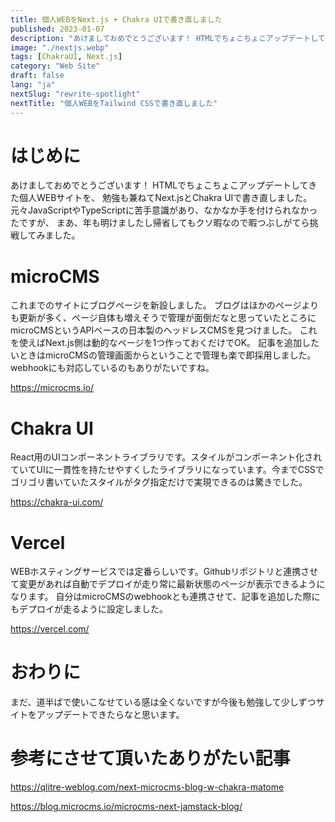 ```yaml
---
title: 個人WEBをNext.js + Chakra UIで書き直しました
published: 2023-01-07
description: "あけましておめでとうございます！ HTMLでちょこちょこアップデートしてきた個人WEBサイトを、 勉強も兼ねてNext.jsとChakra UIで書き直しました。"
image: "./nextjs.webp"
tags: [ChakraUI, Next.js]
category: "Web Site"
draft: false
lang: "ja"
nextSlug: "rewrite-spotlight"
nextTitle: "個人WEBをTailwind CSSで書き直しました"
---
```


# はじめに

あけましておめでとうございます！
HTMLでちょこちょこアップデートしてきた個人WEBサイトを、
勉強も兼ねてNext.jsとChakra UIで書き直しました。
元々JavaScriptやTypeScriptに苦手意識があり、なかなか手を付けられなかったですが、
まあ、年も明けましたし帰省してもクソ暇なので暇つぶしがてら挑戦してみました。

# microCMS

これまでのサイトにブログページを新設しました。
ブログはほかのページよりも更新が多く、ページ自体も増えそうで管理が面倒だなと思っていたところにmicroCMSというAPIベースの日本製のヘッドレスCMSを見つけました。
これを使えばNext.js側は動的なページを1つ作っておくだけでOK。
記事を追加したいときはmicroCMSの管理画面からということで管理も楽で即採用しました。
webhookにも対応しているのもありがたいですね。

https://microcms.io/

# Chakra UI

React用のUIコンポーネントライブラリです。スタイルがコンポーネント化されていてUIに一貫性を持たせやすくしたライブラリになっています。今までCSSでゴリゴリ書いていたスタイルがタグ指定だけで実現できるのは驚きでした。

https://chakra-ui.com/

# Vercel

WEBホスティングサービスでは定番らしいです。Githubリポジトリと連携させて変更があれば自動でデプロイが走り常に最新状態のページが表示できるようになります。
自分はmicroCMSのwebhookとも連携させて、記事を追加した際にもデプロイが走るように設定しました。

https://vercel.com/

# おわりに

まだ、道半ばで使いこなせている感は全くないですが今後も勉強して少しずつサイトをアップデートできたらなと思います。

# 参考にさせて頂いたありがたい記事

https://qlitre-weblog.com/next-microcms-blog-w-chakra-matome

https://blog.microcms.io/microcms-next-jamstack-blog/
